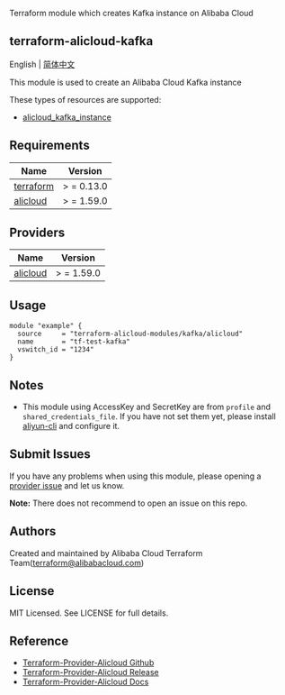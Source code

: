 Terraform module which creates Kafka instance on Alibaba Cloud

terraform-alicloud-kafka
---

English | [简体中文](README-CN.md)

This module is used to create an Alibaba Cloud Kafka instance

These types of resources are supported:

* [alicloud_kafka_instance](https://registry.terraform.io/providers/aliyun/alicloud/latest/docs/resources/alikafka_instance)

## Requirements

| Name | Version |
|------|---------|
| <a name="requirement_terraform"></a> [terraform](#requirement\_terraform) | > = 0.13.0 |
| <a name="requirement_alicloud"></a> [alicloud](#requirement\_alicloud) | > = 1.59.0 |

## Providers

| Name | Version |
|------|---------|
| <a name="provider_alicloud"></a> [alicloud](#provider\_alicloud) | > = 1.59.0 |

## Usage

```hcl
module "example" {
  source     = "terraform-alicloud-modules/kafka/alicloud"
  name       = "tf-test-kafka"
  vswitch_id = "1234"
}
```

## Notes

* This module using AccessKey and SecretKey are from `profile` and `shared_credentials_file`. If you have not set them
  yet, please install [aliyun-cli](https://github.com/aliyun/aliyun-cli#installation) and configure it.

## Submit Issues

If you have any problems when using this module, please opening
a [provider issue](https://github.com/aliyun/terraform-provider-alicloud/issues/new) and let us know.

**Note:** There does not recommend to open an issue on this repo.

## Authors

Created and maintained by Alibaba Cloud Terraform Team(terraform@alibabacloud.com)

## License

MIT Licensed. See LICENSE for full details.

## Reference

* [Terraform-Provider-Alicloud Github](https://github.com/aliyun/terraform-provider-alicloud)
* [Terraform-Provider-Alicloud Release](https://releases.hashicorp.com/terraform-provider-alicloud/)
* [Terraform-Provider-Alicloud Docs](https://registry.terraform.io/providers/aliyun/alicloud/latest/docs)
